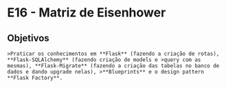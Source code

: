 # E16 - Matriz de Eisenhower

## Objetivos

    >Praticar os conhecimentos em **Flask** (fazendo a criação de rotas), **Flask-SQLAlchemy** (fazendo criação de models e >query com as mesmas), **Flask-Migrate** (fazendo a criação das tabelas no banco de dados e dando upgrade nelas), >**Blueprints** e o design pattern **Flask Factory**.
